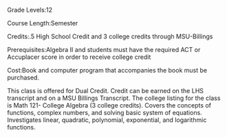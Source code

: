 Grade Levels:12

Course Length:Semester

Credits:.5 High School Credit and 3 college credits through MSU-Billings

Prerequisites:Algebra II and students must have the required ACT or Accuplacer score in order to receive college credit

Cost:Book and computer program that accompanies the book must be purchased.

This class is offered for Dual Credit.  Credit can be earned on the LHS transcript and on a MSU Billings Transcript.  The college listing for the class is Math 121- College Algebra (3 college credits).  Covers the concepts of functions, complex numbers, and solving basic system of equations.  Investigates linear, quadratic, polynomial, exponential, and logarithmic functions. 